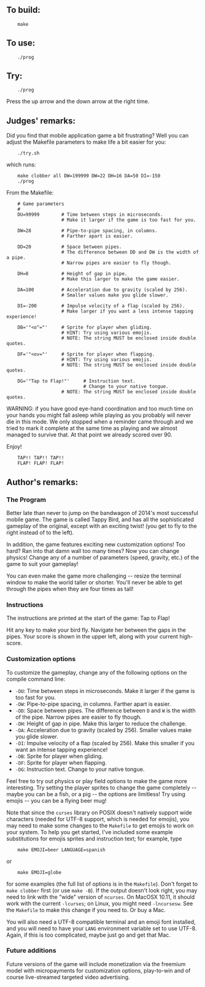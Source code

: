 ## To build:

``` <!---sh-->
    make
```


## To use:

``` <!---sh-->
    ./prog
```


## Try:

``` <!---sh-->
    ./prog
```

Press the up arrow and the down arrow at the right time.


## Judges' remarks:

Did you find that mobile application game a bit frustrating?
Well you can adjust the Makefile parameters to make life a
bit easier for you:

``` <!---sh-->
    ./try.sh
```

which runs:

``` <!---sh-->
    make clobber all DW=199999 DW=22 DH=16 DA=50 DI=-150
    ./prog
```


From the Makefile:

```
    # Game parameters
    #
    DU=99999        # Time between steps in microseconds.
                    # Make it larger if the game is too fast for you.

    DW=28           # Pipe-to-pipe spacing, in columns.
                    # Farther apart is easier.

    DD=20           # Space between pipes.
                    # The difference between DD and DW is the width of a pipe.
                    # Narrow pipes are easier to fly though.

    DH=8            # Height of gap in pipe.
                    # Make this larger to make the game easier.

    DA=100          # Acceleration due to gravity (scaled by 256).
                    # Smaller values make you glide slower.

    DI=-200         # Impulse velocity of a flap (scaled by 256).
                    # Make larger if you want a less intense tapping experience!

    DB='"<o^="'     # Sprite for player when gliding.
                    # HINT: Try using various emojis.
                    # NOTE: The string MUST be enclosed inside double quotes.

    DF='"<ov="'     # Sprite for player when flapping.
                    # HINT: Try using various emojis.
                    # NOTE: The string MUST be enclosed inside double quotes.

    DG='"Tap to Flap!"'     # Instruction text.
                            # Change to your native tongue.
                    # NOTE: The string MUST be enclosed inside double quotes.
```

WARNING: if you have good eye-hand coordination and too much time on your hands
you might fall asleep while playing as you probably will never die in this mode.
We only stopped when a reminder came through and we tried to mark it complete at
the same time as playing and we almost managed to survive that. At that point we
already scored over 90.

Enjoy!

```
    TAP!! TAP!! TAP!!
    FLAP! FLAP! FLAP!
```


## Author's remarks:

### The Program

Better late than never to jump on the bandwagon of 2014's most successful
mobile game.  The game is called Tappy Bird, and has all the sophisticated
gameplay of the original, except with an exciting twist! (you get to fly to
the right instead of to the left).

In addition, the game features exciting new customization options!  Too hard?
Ran into that damn wall too many times?  Now you can change physics!  Change
any of a number of parameters (speed, gravity, etc.) of the game to suit your
gameplay!

You can even make the game more challenging -- resize the terminal window to
make the world taller or shorter.  You'll never be able to get through the
pipes when they are four times as tall!


### Instructions

The instructions are printed at the start of the game:  Tap to Flap!

Hit any key to make your bird fly.  Navigate her between the gaps in the pipes.
Your score is shown in the upper left, along with your current high-score.


### Customization options

To customize the gameplay, change any of the following options on the compile
command line:

 * `-DU`: Time between steps in microseconds.  Make it larger if the game
   is too fast for you.
 * `-DW`: Pipe-to-pipe spacing, in columns.  Farther apart is easier.
 * `-DD`: Space between pipes.  The difference between `D` and `W` is the
   width of the pipe.  Narrow pipes are easier to fly though.
 * `-DH`: Height of gap in pipe.  Make this larger to reduce the challenge.
 * `-DA`: Acceleration due to gravity (scaled by 256).  Smaller values
   make you glide slower.
 * `-DI`: Impulse velocity of a flap (scaled by 256).  Make this smaller
   if you want an intense tapping experience!
 * `-DB`: Sprite for player when gliding.
 * `-DF`: Sprite for player when flapping.
 * `-DG`: Instruction text.  Change to your native tongue.

Feel free to try out physics or play field options to make the game more
interesting.  Try setting the player sprites to change the game completely --
maybe you can be a fish, or a pig -- the options are limitless!  Try using
emojis -- you can be a flying beer mug!

Note that since the `curses` library on POSIX doesn't natively support wide
characters (needed for UTF-8 support, which is needed for emojis), you may need
to make some changes to the `Makefile` to get emojis to work on your system.
To help you get started, I've included some example substitutions for emojis
sprites and instruction text; for example, type

``` <!---sh-->
    make EMOJI=beer LANGUAGE=spanish
```

or

``` <!---sh-->
    make EMOJI=globe
```

for some examples (the full list of options is in the `Makefile`).  Don't forget
to `make clobber` first (or use `make -B`).  If the output doesn't look right,
you may need to link with the "wide" version of `ncurses`.  On MacOSX 10.11, it
should work with the current `-lcurses`; on Linux, you might need `-lncursesw`.
See the `Makefile` to make this change if you need to.  Or buy a Mac.

You will also need a UTF-8 compatible terminal and an emoji font installed,
and you will need to have your `LANG` environment variable set to use UTF-8.
Again, if this is too complicated, maybe just go and get that Mac.


### Future additions

Future versions of the game will include monetization via the freemium model
with micropayments for customization options, play-to-win and of course
live-streamed targeted video advertising.

<!--

    Copyright © 1984-2024 by Landon Curt Noll. All Rights Reserved.

    You are free to share and adapt this file under the terms of this license:

        Creative Commons Attribution-ShareAlike 4.0 International (CC BY-SA 4.0)

    For more information, see:

        https://creativecommons.org/licenses/by-sa/4.0/

-->
